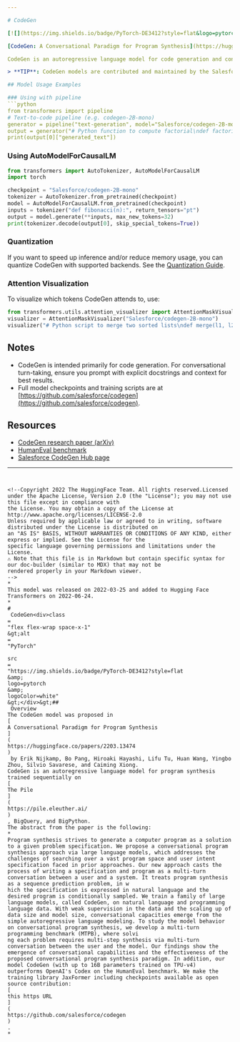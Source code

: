 ```yaml
---

# CodeGen

[![](https://img.shields.io/badge/PyTorch-DE3412?style=flat&logo=pytorch&logoColor=white)](https://pytorch.org/) ![License: Apache-2.0](https://img.shields.io/badge/License-Apache%202.0-blue.svg)

[CodeGen: A Conversational Paradigm for Program Synthesis](https://huggingface.co/papers/2203.13474)

CodeGen is an autoregressive language model for code generation and conversational program synthesis, released by Salesforce in 2022. It is trained on natural language and programming language data, scaling to 16B parameters, and is designed to synthesize code in response to multi-turn, conversational prompts. Notably, CodeGen outperforms OpenAI Codex on the HumanEval benchmark. For more details, see the [training library and checkpoints](https://github.com/salesforce/codegen).

> **TIP**: CodeGen models are contributed and maintained by the Salesforce research team.

## Model Usage Examples

### Using with pipeline
```python
from transformers import pipeline
# Text-to-code pipeline (e.g. codegen-2B-mono)
generator = pipeline("text-generation", model="Salesforce/codegen-2B-mono")
output = generator("# Python function to compute factorial\ndef factorial(n):", max_new_tokens=32)
print(output[0]["generated_text"])
```

### Using AutoModelForCausalLM
```python
from transformers import AutoTokenizer, AutoModelForCausalLM
import torch

checkpoint = "Salesforce/codegen-2B-mono"
tokenizer = AutoTokenizer.from_pretrained(checkpoint)
model = AutoModelForCausalLM.from_pretrained(checkpoint)
inputs = tokenizer("def fibonacci(n):", return_tensors="pt")
output = model.generate(**inputs, max_new_tokens=32)
print(tokenizer.decode(output[0], skip_special_tokens=True))
```

### Quantization
If you want to speed up inference and/or reduce memory usage, you can quantize CodeGen with supported backends. See the [Quantization Guide](../quantization/overview).

### Attention Visualization
To visualize which tokens CodeGen attends to, use:
```python
from transformers.utils.attention_visualizer import AttentionMaskVisualizer
visualizer = AttentionMaskVisualizer("Salesforce/codegen-2B-mono")
visualizer("# Python script to merge two sorted lists\ndef merge(l1, l2):")
```

## Notes
- CodeGen is intended primarily for code generation. For conversational turn-taking, ensure you prompt with explicit docstrings and context for best results.
- Full model checkpoints and training scripts are at [https://github.com/salesforce/codegen](https://github.com/salesforce/codegen).

## Resources
- [CodeGen research paper (arXiv)](https://arxiv.org/abs/2203.13474)
- [HumanEval benchmark](https://github.com/openai/human-eval)
- [Salesforce CodeGen Hub page](https://huggingface.co/Salesforce/codegen-2B-mono)
---
```


<!--Copyright 2022 The HuggingFace Team. All rights reserved.Licensed under the Apache License, Version 2.0 (the "License"); you may not use this file except in compliance with
the License. You may obtain a copy of the License at
http://www.apache.org/licenses/LICENSE-2.0
Unless required by applicable law or agreed to in writing, software distributed under the License is distributed on
an "AS IS" BASIS, WITHOUT WARRANTIES OR CONDITIONS OF ANY KIND, either express or implied. See the License for the
specific language governing permissions and limitations under the License.
⚠️ Note that this file is in Markdown but contain specific syntax for our doc-builder (similar to MDX) that may not be
rendered properly in your Markdown viewer.
-->
*
This model was released on 2022-03-25 and added to Hugging Face Transformers on 2022-06-24.
*
#
 CodeGen<div>class
=
"flex flex-wrap space-x-1"
&gt;alt
=
"PyTorch"
 
src
=
"https://img.shields.io/badge/PyTorch-DE3412?style=flat
&amp;
logo=pytorch
&amp;
logoColor=white"
&gt;</div>&gt;##
 Overview
The CodeGen model was proposed in 
[
A Conversational Paradigm for Program Synthesis
]
(
https://huggingface.co/papers/2203.13474
)
 by Erik Nijkamp, Bo Pang, Hiroaki Hayashi, Lifu Tu, Huan Wang, Yingbo Zhou, Silvio Savarese, and Caiming Xiong.
CodeGen is an autoregressive language model for program synthesis trained sequentially on 
[
The Pile
]
(
https://pile.eleuther.ai/
)
, BigQuery, and BigPython.
The abstract from the paper is the following:
*
Program synthesis strives to generate a computer program as a solution to a given problem specification. We propose a conversational program synthesis approach via large language models, which addresses the challenges of searching over a vast program space and user intent specification faced in prior approaches. Our new approach casts the process of writing a specification and program as a multi-turn conversation between a user and a system. It treats program synthesis as a sequence prediction problem, in w
hich the specification is expressed in natural language and the desired program is conditionally sampled. We train a family of large language models, called CodeGen, on natural language and programming language data. With weak supervision in the data and the scaling up of data size and model size, conversational capacities emerge from the simple autoregressive language modeling. To study the model behavior on conversational program synthesis, we develop a multi-turn programming benchmark (MTPB), where solvi
ng each problem requires multi-step synthesis via multi-turn conversation between the user and the model. Our findings show the emergence of conversational capabilities and the effectiveness of the proposed conversational program synthesis paradigm. In addition, our model CodeGen (with up to 16B parameters trained on TPU-v4) outperforms OpenAI's Codex on the HumanEval benchmark. We make the training library JaxFormer including checkpoints available as open source contribution: 
[
this https URL
]
(
https://github.com/salesforce/codegen
)
.
*
 
